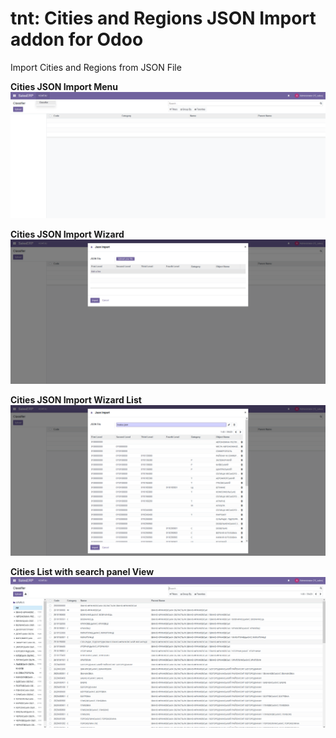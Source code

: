 # tnt: Cities and Regions JSON Import addon for Odoo

Import Cities and Regions from JSON File

**Cities JSON Import Menu**
![Cities JSON Import Menu](./screens/1.png)

**Cities JSON Import Wizard**
![Cities JSON Import Wizard](./screens/2.png)

**Cities JSON Import Wizard List**
![Cities JSON Import Wizard List](./screens/3.png)

**Cities List with search panel View**
![Cities List with search panel View](./screens/4.png)